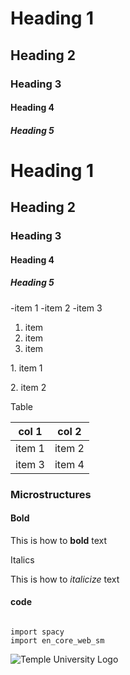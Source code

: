 <!-- comment -->
<!-- macro structures -->

# Heading 1
## Heading 2
### Heading 3
#### Heading 4
##### Heading 5

<h1> Heading 1 </h1>
<h2> Heading 2 </h2>
<h3> Heading 3 </h3>
<h4> Heading 4 </h4>
<h5> Heading 5 </h5>

<!-- markdown lists: use when lists are needed -->

-item 1
-item 2
-item 3

1. item
2. item
3. item

<p> 1. item 1 </p>
<p> 2. item 2 </p>

Table

|col 1|col 2|
|-----|-----|
|item 1|item 2|
|item 3|item 4|

### Microstructures

#### Bold

This is how to **bold** text

Italics

This is how to *italicize* text

#### code

```

import spacy
import en_core_web_sm
```

![Temple University Logo](https://pbs.twimg.com/profile_images/980625981554688001/5ckQyFrK_400x400.jpg)
